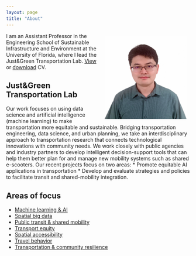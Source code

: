 ```yaml
---
layout: page
title: "About"
---
```




<img align="right" width="225" height="225" src="https://github.com/jacobyan0/jacobyan0.github.io/raw/master/images/Headshot_Yan.jpg" style="vertical-align:middle;margin:10px 10px"> I am an Assistant Professor in the Engineering School of Sustainable Infrastructure and Environment at the University of Florida, where I lead the Just&Green Transportation Lab. [View](https://docs.google.com/viewer?url=https://raw.githubusercontent.com/jacobyan0/jacobyan0.github.io/master/Yan_CV.pdf) or [download](https://raw.githubusercontent.com/jacobyan0/jacobyan0.github.io/master/Yan_CV.pdf) CV.


## Just&Green Transportation Lab

Our work focuses on using data science and artificial intelligence (machine learning) to make transportation more equitable and sustainable. Bridging transportation engineering, data science, and urban planning, we take an interdisciplinary approach to transportation research that connects technological innovations with community needs. We work closely with public agencies and industry partners to develop intelligent decision-support tools that can help them better plan for and manage new mobility systems such as shared e-scooters. Our recent projects focus on two areas: 
      * Promote equitable AI applications in transportation 
      * Develop and evaluate strategies and policies to facilitate transit and shared-mobility integration.

## Areas of focus

* [Machine learning & AI](https://jacobyan0.github.io/aibigdata/)
* [Spatial big data](https://jacobyan0.github.io/aibigdata/)
* [Public transit & shared mobility](https://jacobyan0.github.io/transitnewmobility/)
* [Transport equity](https://jacobyan0.github.io/equity/)
* [Spatial accessibility](https://jacobyan0.github.io/accessibility/)
* [Travel behavior](https://jacobyan0.github.io/travelbehavior/)
* [Transportation & community resilience](https://jacobyan0.github.io/resilience/)
